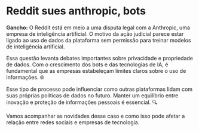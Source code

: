 # Reddit sues anthropic, bots

**Gancho:** O Reddit está em meio a uma disputa legal com a Anthropic, uma empresa de inteligência artificial. O motivo da ação judicial parece estar ligado ao uso de dados da plataforma sem permissão para treinar modelos de inteligência artificial.


Essa questão levanta debates importantes sobre privacidade e propriedade de dados. Com o crescimento dos bots e das tecnologias de IA, é fundamental que as empresas estabeleçam limites claros sobre o uso de informações. 🌐

Esse tipo de processo pode influenciar como outras plataformas lidam com suas próprias políticas de dados no futuro. Manter um equilíbrio entre inovação e proteção de informações pessoais é essencial. 🔍 

Vamos acompanhar as novidades desse caso e como isso pode afetar a relação entre redes sociais e empresas de tecnologia.